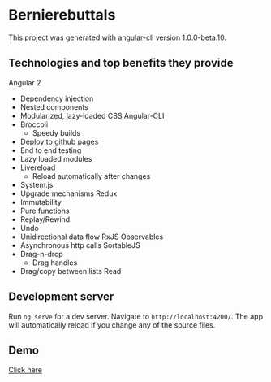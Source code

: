 # Bernierebuttals

This project was generated with [angular-cli](https://github.com/angular/angular-cli) version 1.0.0-beta.10.

## Technologies and top benefits they provide
Angular 2
- Dependency injection
- Nested components
- Modularized, lazy-loaded CSS
Angular-CLI
- Broccoli
  - Speedy builds
- Deploy to github pages
- End to end testing
- Lazy loaded modules
- Livereload
  - Reload automatically after changes
- System.js
- Upgrade mechanisms
Redux
- Immutability
- Pure functions
- Replay/Rewind
- Undo
- Unidirectional data flow
RxJS Observables 
- Asynchronous http calls
SortableJS
- Drag-n-drop
  - Drag handles
- Drag/copy between lists
Read


## Development server
Run `ng serve` for a dev server. Navigate to `http://localhost:4200/`. The app will automatically reload if you change any of the source files.

## Demo
[Click here](https://dancancro.github.io/bernierebuttals/list)